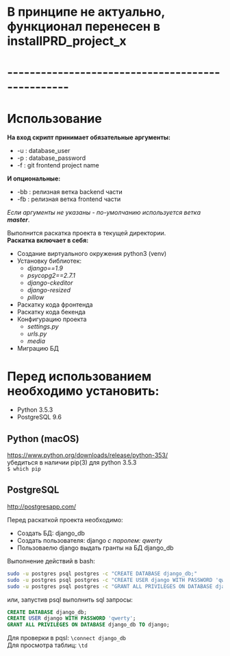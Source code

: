 # В принципе не актуально, функционал перенесен в installPRD_project_x

# -------------------------------------------------
# Использование 

**На вход скрипт принимает обязательные аргументы:**
* -u : database_user
* -p : database_password
* -f : git frontend project name

**И опциональные:**
* -bb : релизная ветка backend части
* -fb : релизная ветка frontend части

_Если аргументы не указаны - по-умолчанию используется ветка **master**_.

Выполнится раскатка проекта в текущей директории. <br>
**Раскатка включает в себя:**
* Создание виртуального окружения python3 (venv)
* Установку библиотек:
  * _django==1.9_
  * _psycopg2==2.7.1_
  * _django-ckeditor_
  * _django-resized_
  * _pillow_
* Раскатку кода фронтенда
* Раскатку кода бекенда
* Конфигурацию проекта
  * _settings.py_
  * _urls.py_
  * _media_
* Миграцию БД

# Перед использованием необходимо установить:
* Python 3.5.3
* PostgreSQL 9.6

## Python (macOS)
https://www.python.org/downloads/release/python-353/ <br>
убедиться в наличии pip(3) для python 3.5.3 <br>
`$ which pip`

## PostgreSQL
http://postgresapp.com/

Перед раскаткой проекта необходимо:
* Создать БД: django_db
* Создать пользователя: django _с паролем: qwerty_
* Пользоваелю django выдать гранты на БД django_db

Выполнение действий в bash:
```bash
sudo -u postgres psql postgres -c "CREATE DATABASE django_db;"
sudo -u postgres psql postgres -c "CREATE USER django WITH PASSWORD 'qwerty';"
sudo -u postgres psql postgres -c "GRANT ALL PRIVILEGES ON DATABASE django_db TO django;"
```

или, запустив psql выполнить sql запросы:
```sql
CREATE DATABASE django_db;
CREATE USER django WITH PASSWORD 'qwerty';
GRANT ALL PRIVILEGES ON DATABASE django_db TO django;
```

Для проверки в pqsl: `\connect django_db` <br>
Для просмотра таблиц: `\td`
